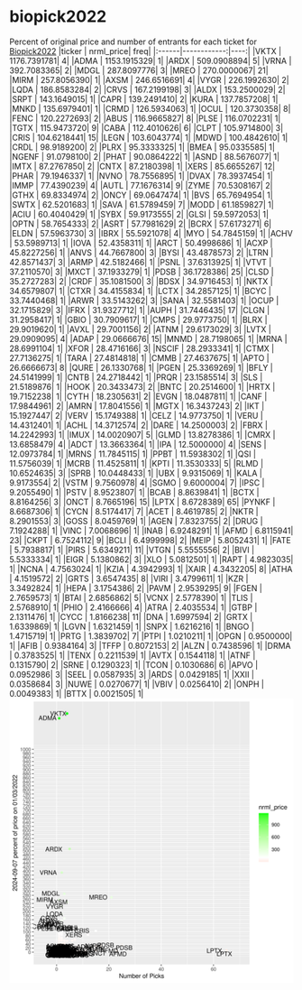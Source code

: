 # biopick2022
Percent of original price and number of entrants for each ticket for [Biopick2022](https://twitter.com/hashtag/Biopick2022)
|ticker |   nrml_price| freq|
|:------|------------:|----:|
|VKTX   | 1176.7391781|    4|
|ADMA   | 1153.1915329|    1|
|ARDX   |  509.0908894|    5|
|VRNA   |  392.7083365|    2|
|MDGL   |  287.8097776|    3|
|MREO   |  270.0000067|   21|
|MIRM   |  257.8056390|    1|
|AXSM   |  246.6516691|    4|
|VYGR   |  226.1992630|    2|
|LQDA   |  186.8583284|    2|
|CRVS   |  167.2199198|    3|
|ALDX   |  153.2500029|    2|
|SRPT   |  143.1649015|    1|
|CAPR   |  139.2491410|    2|
|KURA   |  137.7857208|    1|
|MNKD   |  135.6979401|    1|
|CRMD   |  126.5934063|    1|
|OCUL   |  120.3730358|    8|
|FENC   |  120.2272693|    2|
|ABUS   |  116.9665827|    8|
|PLSE   |  116.0702231|    1|
|TGTX   |  115.9473720|    9|
|CABA   |  112.4010626|    6|
|CLPT   |  105.9714800|    3|
|CRIS   |  104.6218441|   15|
|LEGN   |  103.6043774|    1|
|MDWD   |  100.4842610|    1|
|CRDL   |   98.9189200|    2|
|PLRX   |   95.3333325|    1|
|BMEA   |   95.0335585|    1|
|NGENF  |   91.0798100|    2|
|PHAT   |   90.0864222|    1|
|ASND   |   88.5676077|    1|
|IMTX   |   87.2767850|    2|
|CNTX   |   87.2180398|    1|
|XERS   |   85.6655267|   12|
|PHAR   |   79.1946337|    1|
|NVNO   |   78.7556895|    1|
|DVAX   |   78.3937454|    1|
|IMMP   |   77.4390239|    4|
|AUTL   |   77.1676314|    9|
|ZYME   |   70.5308167|    2|
|GTHX   |   69.8334974|    2|
|ONCY   |   69.0647474|    1|
|BVS    |   65.7694954|    1|
|SWTX   |   62.5201683|    1|
|SAVA   |   61.5789459|    7|
|MODD   |   61.1859827|    1|
|ACIU   |   60.4040429|    1|
|SYBX   |   59.9173555|    2|
|GLSI   |   59.5972053|    1|
|OPTN   |   58.7654333|    2|
|ASRT   |   57.7981629|    2|
|BCRX   |   57.6173271|    6|
|ELDN   |   57.5963730|    3|
|IBRX   |   55.5921078|    4|
|MYO    |   54.7845159|    1|
|ACHV   |   53.5989713|    1|
|IOVA   |   52.4358311|    1|
|ARCT   |   50.4998686|    1|
|ACXP   |   45.8227256|    1|
|ANVS   |   44.7667800|    3|
|BYSI   |   43.4878573|    2|
|LTRN   |   42.8571437|    3|
|ARMP   |   42.5182466|    1|
|PSNL   |   37.6313925|    1|
|VTVT   |   37.2110570|    3|
|MXCT   |   37.1933279|    1|
|PDSB   |   36.1728386|   25|
|CLSD   |   35.2727283|    2|
|CRDF   |   35.1081500|    3|
|BDSX   |   34.9716453|    1|
|NKTX   |   34.6579807|    1|
|CTXR   |   34.4155834|    1|
|LCTX   |   34.2857125|    1|
|BCYC   |   33.7440468|    1|
|ARWR   |   33.5143262|    3|
|SANA   |   32.5581403|    1|
|OCUP   |   32.1715829|    3|
|IFRX   |   31.9327712|    1|
|AUPH   |   31.7446435|   17|
|CLGN   |   31.2958417|    1|
|GBIO   |   30.7909617|    1|
|CMPS   |   29.9773750|    1|
|BLRX   |   29.9019620|    1|
|AVXL   |   29.7001156|    2|
|ATNM   |   29.6173029|    3|
|LVTX   |   29.0909095|    4|
|ADAP   |   29.0666676|   15|
|MNMD   |   28.7198065|    1|
|MRNA   |   28.6991104|    1|
|XFOR   |   28.4716166|    3|
|NSCIF  |   28.2933341|    1|
|CTMX   |   27.7136275|    1|
|TARA   |   27.4814818|    1|
|CMMB   |   27.4637675|    1|
|APTO   |   26.6666673|    8|
|QURE   |   26.1330768|    1|
|PGEN   |   25.3369269|    1|
|BFLY   |   24.5141999|    1|
|CNTB   |   24.2718442|    1|
|PRQR   |   23.1585514|    3|
|SLS    |   21.5189876|    1|
|HOOK   |   20.3433473|    2|
|BNTC   |   20.2514600|    1|
|HRTX   |   19.7152238|    1|
|CYTH   |   18.2305631|    2|
|EVGN   |   18.0487811|    1|
|CANF   |   17.9844961|    2|
|AMRN   |   17.8041556|    1|
|MGTX   |   16.3437243|    2|
|IKT    |   15.1927447|    2|
|VERV   |   15.1749388|    1|
|CELZ   |   14.9773750|    1|
|VERU   |   14.4312401|    1|
|ACHL   |   14.3712574|    2|
|DARE   |   14.2500003|    2|
|FBRX   |   14.2242993|    1|
|IMUX   |   14.0020907|    5|
|GLMD   |   13.8278386|    1|
|CMRX   |   13.6858479|    4|
|ADCT   |   13.3663364|    1|
|IPA    |   12.5000000|    4|
|SENS   |   12.0973784|    1|
|MRNS   |   11.7845115|    1|
|PPBT   |   11.5938302|    1|
|QSI    |   11.5756039|    1|
|MCRB   |   11.4525811|    1|
|KPTI   |   11.3530333|    5|
|RLMD   |   10.6524635|    3|
|SPRB   |   10.0448433|    1|
|UBX    |    9.9315069|    1|
|KALA   |    9.9173554|    2|
|VSTM   |    9.7560978|    4|
|SGMO   |    9.6000004|    7|
|IPSC   |    9.2055490|    1|
|PSTV   |    8.9523807|    1|
|BCAB   |    8.8639841|    1|
|BCTX   |    8.8164256|    3|
|ONCT   |    8.7665196|   15|
|LPTX   |    8.6728389|   65|
|PYNKF  |    8.6687306|    1|
|CYCN   |    8.5174417|    7|
|ACET   |    8.4619785|    2|
|NKTR   |    8.2901553|    3|
|GOSS   |    8.0459769|    1|
|AGEN   |    7.8323755|    2|
|DRUG   |    7.1924288|    1|
|VINC   |    7.0068696|    1|
|INAB   |    6.9248291|    1|
|AFMD   |    6.8115941|   23|
|CKPT   |    6.7524112|    9|
|BCLI   |    6.4999998|    2|
|MEIP   |    5.8052431|    1|
|FATE   |    5.7938817|    1|
|PIRS   |    5.6349211|   11|
|VTGN   |    5.5555556|    2|
|BIVI   |    5.5333334|    1|
|EIGR   |    5.1380862|    3|
|XLO    |    5.0812501|    1|
|RAPT   |    4.9823035|    1|
|NCNA   |    4.7563024|    1|
|KZIA   |    4.3942993|    1|
|XAIR   |    4.3432205|    8|
|ATHA   |    4.1519572|    2|
|GRTS   |    3.6547435|    8|
|VIRI   |    3.4799611|    1|
|KZR    |    3.3492824|    1|
|HEPA   |    3.1754386|    2|
|PAVM   |    2.9539295|    9|
|FGEN   |    2.7659573|    1|
|BTAI   |    2.6856862|    5|
|VCNX   |    2.5778390|    1|
|TLIS   |    2.5768910|    1|
|PHIO   |    2.4166666|    4|
|ATRA   |    2.4035534|    1|
|GTBP   |    2.1311476|    1|
|CYCC   |    1.8166238|   11|
|DNA    |    1.6997594|    2|
|GRTX   |    1.6339869|    1|
|LGVN   |    1.6321459|    1|
|SNPX   |    1.6216216|    1|
|BNGO   |    1.4715719|    1|
|PRTG   |    1.3839702|    7|
|PTPI   |    1.0210211|    1|
|OPGN   |    0.9500000|    1|
|AFIB   |    0.9384164|    3|
|TFFP   |    0.8072153|    2|
|ALZN   |    0.7438596|    1|
|DRMA   |    0.3783525|    1|
|TENX   |    0.2211539|    1|
|AVTX   |    0.1544118|    1|
|ATNF   |    0.1315790|    2|
|SRNE   |    0.1290323|    1|
|TCON   |    0.1030686|    6|
|APVO   |    0.0952986|    3|
|SEEL   |    0.0587935|    3|
|ARDS   |    0.0429185|    1|
|XXII   |    0.0358684|    3|
|NUWE   |    0.0270677|    1|
|VBIV   |    0.0256410|    2|
|ONPH   |    0.0049383|    1|
|BTTX   |    0.0021505|    1|
![retvspicks](biopicks.png?raw=true)

